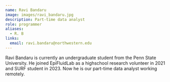 ```yaml
---
name: Ravi Bandaru
image: images/ravi_bandaru.jpg
description: Part-time data analyst
role: programmer
aliases:
  - R. B
links:
  email: ravi.bandaru@northwestern.edu
---
```

Ravi Bandaru is currently an undergraduate student from the Penn State University. He joined EpiFluidLab as a highschool research volunteer in 2021 and SURF student in 2023. Now he is our part-time data analyst working remotely.  
